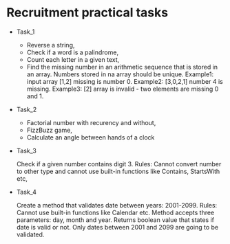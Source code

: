 # Recruitment practical tasks

- Task_1 
    - Reverse a string,
    - Check if a word is a palindrome,
    - Count each letter in a given text,
    - Find the missing number in an arithmetic sequence that is stored in an array. Numbers stored in na array should be unique. Example1: input array [1,2] missing is number 0. Example2: [3,0,2,1] number 4 is missing. Example3: [2] array is invalid - two elements are missing 0 and 1.
- Task_2
    - Factorial number with recurency and without,
    - FizzBuzz game,
    - Calculate an angle between hands of a clock
- Task_3
    
    Check if a given number contains digit 3. Rules: Cannot convert number to other type and cannot use built-in functions like Contains, StartsWith etc,
- Task_4

    Create a method that validates date between years: 2001-2099. Rules: Cannot use built-in functions like Calendar etc. Method accepts three parameters: day, month and year. Returns boolean value that states if date is valid or not. Only dates between 2001 and 2099 are going to be validated. 
